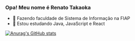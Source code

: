 ### Opa! Meu nome é Renato Takaoka

- 🔭 Fazendo faculdade de Sistema de Informação na FIAP
- 🌱 Estou estudando Java, JavaScript e React

[![Anurag's GitHub stats](https://github-readme-stats.vercel.app/api?username=RenatoTakaoka)](https://github.com/anuraghazra/github-readme-stats&count_private=true&show_icons=true&theme=synthwave)
